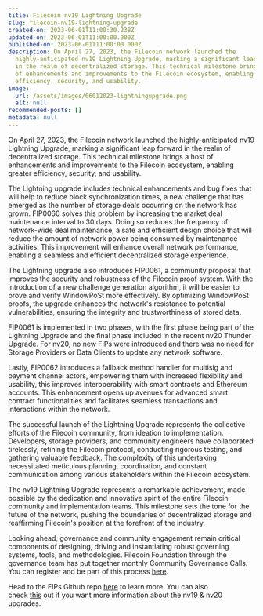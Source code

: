 ```yaml
---
title: Filecoin nv19 Lightning Upgrade
slug: filecoin-nv19-lightning-upgrade
created-on: 2023-06-01T11:00:30.238Z
updated-on: 2023-06-01T11:00:00.000Z
published-on: 2023-06-01T11:00:00.000Z
description: On April 27, 2023, the Filecoin network launched the
  highly-anticipated nv19 Lightning Upgrade, marking a significant leap forward
  in the realm of decentralized storage. This technical milestone brings a host
  of enhancements and improvements to the Filecoin ecosystem, enabling greater
  efficiency, security, and usability.
image:
  url: /assets/images/06012023-lightningupgrade.png
  alt: null
recommended-posts: []
metadata: null
---
```


On April 27, 2023, the Filecoin network launched the highly-anticipated nv19 Lightning Upgrade, marking a significant leap forward in the realm of decentralized storage. This technical milestone brings a host of enhancements and improvements to the Filecoin ecosystem, enabling greater efficiency, security, and usability.

The Lightning upgrade includes technical enhancements and bug fixes that will help to reduce block synchronization times, a new challenge that has emerged as the number of storage deals occurring on the network has grown. FIP0060 solves this problem by increasing the market deal maintenance interval to 30 days. Doing so reduces the frequency of network-wide deal maintenance, a safe and efficient design choice that will reduce the amount of network power being consumed by maintenance activities. This improvement will enhance overall network performance, enabling a seamless and efficient decentralized storage experience.

The Lightning upgrade also introduces FIP0061, a community proposal that improves the security and robustness of the Filecoin proof system. With the introduction of a new challenge generation algorithm, it will be easier to prove and verify WindowPoSt more effectively. By optimizing WindowPoSt proofs, the upgrade enhances the network's resistance to potential vulnerabilities, ensuring the integrity and trustworthiness of stored data.

FIP0061 is implemented in two phases, with the first phase being part of the Lightning Upgrade and the final phase included in the recent nv20 Thunder Upgrade. For nv20, no new FIPs were introduced and there was no need for Storage Providers or Data Clients to update any network software.

Lastly, FIP0062 introduces a fallback method handler for multisig and payment channel actors, empowering them with increased flexibility and usability, this improves interoperability with smart contracts and Ethereum accounts. This enhancement opens up avenues for advanced smart contract functionalities and facilitates seamless transactions and interactions within the network.

The successful launch of the Lightning Upgrade represents the collective efforts of the Filecoin community, from ideation to implementation. Developers, storage providers, and community engineers have collaborated tirelessly, refining the Filecoin protocol, conducting rigorous testing, and gathering valuable feedback. The complexity of this undertaking necessitated meticulous planning, coordination, and constant communication among various stakeholders within the Filecoin ecosystem.

The nv19 Lightning Upgrade represents a remarkable achievement, made possible by the dedication and innovative spirit of the entire Filecoin community and implementation teams. This milestone sets the tone for the future of the network, pushing the boundaries of decentralized storage and reaffirming Filecoin's position at the forefront of the industry.

Looking ahead, governance and community engagement remain critical components of designing, driving and instantiating robust governing systems, tools, and methodologies. Filecoin Foundation through the governance team has put together monthly Community Governance Calls. You can register and be part of this process [here](https://fil-org.zoom.us/meeting/register/tZMkf-2qpjIqEt3nkeKh_7f7_F6wPm76zbTw).

Head to the FIPs Github repo [here](https://github.com/filecoin-project/FIPs) to learn more. You can also check [this](https://github.com/filecoin-project/core-devs) out if you want more information about the nv19 & nv20 upgrades.

